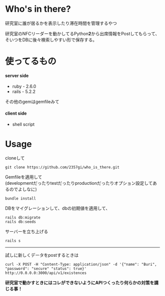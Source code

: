# Who's in there?
研究室に誰が居るかを表示したり滞在時間を管理するやつ

研究室のNFCリーダーを動かしてるPython**2**から出席情報をPostしてもらって、
そいつをDBに後々検索しやすい形で保存する。

# 使ってるもの
#### server side
- ruby - 2.6.0
- rails - 5.2.2

その他のgemはgemfileみて

#### client side
- shell script


# Usage

cloneして

```shell
git clone https://github.com/2357gi/who_is_there.git
```

Gemfileを適用して<br>
(developmentだったりtestだったりproductionだったりオプション設定してあるのでよしなに)

```shell
bundle install
```



DBをマイグレーションして、dbの初期値を適用して、

```
rails db:migrate
rails db:seeds
```

サーバーを立ち上げる

```
rails s
```

---
試しに新しくデータをpostするときは

```shell
curl -X POST -H "Content-Type: application/json" -d '{"name": "Buri", "password": "secure" "status": true}' http://0.0.0.0:3000/api/v1/existences
```

**研究室で動かすときにはコレができないようにAPIつくったり何らかの対策を講じる事！**


#
